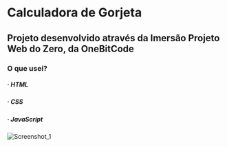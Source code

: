 # Calculadora de Gorjeta
## Projeto desenvolvido através da Imersão Projeto Web do Zero, da OneBitCode

### O que usei?

##### · HTML
##### · CSS
##### · JavaScript

![Screenshot_1](https://github.com/ViniciusMat0s/Calculadora-Gorjeta/assets/128171517/ac671ee7-fb3f-4d04-abbd-8f583fc7242d)
